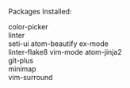 
Packages Installed:

color-picker  
linter        
seti-ui
atom-beautify 
ex-mode       
linter-flake8 
vim-mode
atom-jinja2   
git-plus      
minimap       
vim-surround


